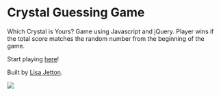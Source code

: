 # Crystal Guessing Game
Which Crystal is Yours?  Game using Javascript and jQuery. Player wins if the total score matches the random number from the beginning of the game.


Start playing [here](https://jetttech.github.io/Crystal-Guessing-Game/)!

Built by [Lisa Jetton](https://github.com/JettTech/).

![](https://media.giphy.com/media/3osxYhj4VNwxHdlE9G/giphy.gif)
